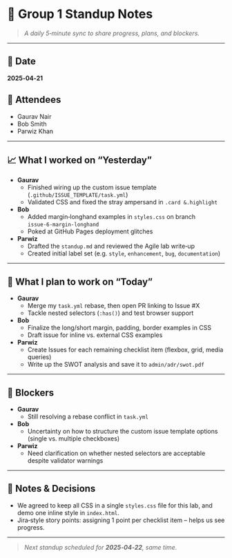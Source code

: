 # 🚀 Group 1 Standup Notes

> _A daily 5‑minute sync to share progress, plans, and blockers._

---

## 📆 Date
**2025‑04‑21**

## 👥 Attendees
- Gaurav Nair  
- Bob Smith  
- Parwiz Khan  

---

## 📈 What I worked on “Yesterday”
<!-- 1–2 bullet points per person -->
- **Gaurav**  
  - Finished wiring up the custom issue template (`.github/ISSUE_TEMPLATE/task.yml`)  
  - Validated CSS and fixed the stray ampersand in `.card &.highlight`  
- **Bob**  
  - Added margin‑longhand examples in `styles.css` on branch `issue‑6‑margin‑longhand`  
  - Poked at GitHub Pages deployment glitches  
- **Parwiz**  
  - Drafted the `standup.md` and reviewed the Agile lab write‑up  
  - Created initial label set (e.g. `style`, `enhancement`, `bug`, `documentation`)

---

## 🎯 What I plan to work on “Today”
- **Gaurav**  
  - Merge my `task.yml` rebase, then open PR linking to Issue #X  
  - Tackle nested selectors (`:has()`) and test browser support  
- **Bob**  
  - Finalize the long/short margin, padding, border examples in CSS  
  - Draft issue for inline vs. external CSS examples  
- **Parwiz**  
  - Create Issues for each remaining checklist item (flexbox, grid, media queries)  
  - Write up the SWOT analysis and save it to `admin/adr/swot.pdf`

---

## 🛑 Blockers
- **Gaurav**  
  - Still resolving a rebase conflict in `task.yml`  
- **Bob**  
  - Uncertainty on how to structure the custom issue template options (single vs. multiple checkboxes)  
- **Parwiz**  
  - Need clarification on whether nested selectors are acceptable despite validator warnings  

---

## 📌 Notes & Decisions
- We agreed to keep all CSS in a single `styles.css` file for this lab, and demo one inline style in `index.html`.  
- Jira‑style story points: assigning 1 point per checklist item – helps us see progress.

---

> _Next standup scheduled for **2025‑04‑22**, same time._

